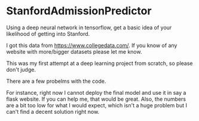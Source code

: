 # StanfordAdmissionPredictor
Using a deep neural network in tensorflow, get a basic idea of your likelihood of getting into Stanford.

I got this data from https://www.collegedata.com/. If you know of any website with more/bigger datasets please let me know.

This was my first attempt at a deep learning project from scratch, so please don't judge.

There are a few probelms with the code.

For instance, right now I cannot deploy the final model and use it in say a flask website. If you can help me, that would be great. Also, the numbers are a bit too low for what I would expect, which isn't a huge problem but I can't find a decent solution right now.
